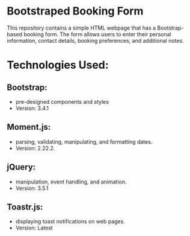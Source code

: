 # Bootstraped Booking Form

This repository contains a simple HTML webpage that has a Bootstrap-based booking form. The form allows users to enter their personal information, contact details, booking preferences, and additional notes.

# Technologies Used:

## Bootstrap:

- pre-designed components and styles
- Version: 3.4.1

## Moment.js:

- parsing, validating, manipulating, and formatting dates.
- Version: 2.22.2.

## jQuery:

- manipulation, event handling, and animation.
- Version: 3.5.1

## Toastr.js:

- displaying toast notifications on web pages.
- Version: Latest
